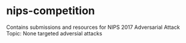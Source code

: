# nips-competition
Contains submissions and resources for NIPS 2017 Adversarial Attack
Topic: None targeted adversial attacks
 

